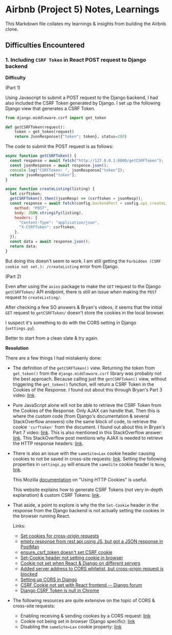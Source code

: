 # Airbnb (Project 5) Notes, Learnings

This Markdown file collates my learnings & insights from building the Airbnb clone.

## Difficulties Encountered

### 1. Including `CSRF Token` in React POST request to Django backend

**Difficulty**

(Part 1)

Using Javascript to submit a POST request to the Django backend, I had also included the CSRF Token generated by Django. I set up the following Django view that generates a CSRF Token.

```py
from django.middleware.csrf import get_token

def getCSRFToken(request):
    token = get_token(request)
    return JsonResponse({"token": token}, status=200)
```

The code to submit the POST request is as follows:

```js
async function getCSRFToken() {
  const response = await fetch("http://127.0.0.1:8000/getCSRFToken");
  const jsonResponse = await response.json();
  console.log("CSRFToken: ", jsonResponse["token"]);
  return jsonResponse["token"];
}

async function createListing(listing) {
  let csrftoken;
  getCSRFToken().then((jsonResp) => (csrftoken = jsonResp));
  const response = await fetch(config.backendPort + config.api_createListing, {
    method: "POST",
    body: JSON.stringify(listing),
    headers: {
      "Content-Type": "application/json",
      "X-CSRFToken": csrftoken,
    },
  });
  const data = await response.json();
  return data;
}
```

But doing this doesn't seem to work. I am still getting the `Forbidden (CSRF cookie not set.): /createListing` error from Django.

(Part 2)

Even after using the `axios` package to make the `GET` request to the Django `getCSRFToken/` API endpoint, there is still an issue when making the `POST` request to `createListing/`.

After checking a few SO answers & Bryan's videos, it seems that the initial `GET` request to `getCSRFToken/` doesn't store the cookies in the local browser.

I suspect it's something to do with the CORS setting in Django (`settings.py`).

Better to start from a clean slate & try again.

**Resolution**

There are a few things I had mistakenly done:

- The definition of the `getCSRFToken()` view. Returning the token from `get_token()` from the `django.middleware.csrf` library was probably not the best approach. Because calling just the `getCSRFToken()` view, without triggering the `get_token()` function, will return a CSRF Token in the Cookies of the Response.
  I found out about this through Bryan's Part 3 video: [link](https://youtu.be/NFHiT4ncPD8?t=1052).

- Pure JavaScript alone will not be able to retrieve the CSRF Token from the Cookies of the Response. Only AJAX can handle that. Then this is where the custom code (from Django's documentation & several StackOverflow answers) cite the same block of code, to retrieve the cookie `'csrftoken'` from the document.
  I found out about this in Bryan's Part 7 video: [link](https://youtu.be/EMKRnPeiD5A?t=2174).
  This is also mentioned in this StackOverflow answer: [link](https://stackoverflow.com/a/220233/15781733).
  This StackOverflow post mentions why AJAX is needed to retrieve the HTTP response headers: [link](https://stackoverflow.com/questions/220231/accessing-the-web-pages-http-headers-in-javascript).

- There is also an issue with the `sameSite=Lax` cookie header causing cookies to not be saved in cross-site requests: [link](https://stackoverflow.com/a/72322207/15781733). Setting the following properties in `settings.py` will ensure the `sameSite` cookie header is `None`, [link](https://stackoverflow.com/a/63590219/15781733).

  This Mozilla [documentation](https://developer.mozilla.org/en-US/docs/Web/HTTP/Cookies) on "Using HTTP Cookies" is useful.

  This website explains how to generate CSRF Tokens (not very in-depth explanation) & custom CSRF Tokens: [link](https://www.makeuseof.com/django-csrf-tokens-what-why-need/).

- That aside, a point to explore is why the the `Set-Cookie` header in the response from the Django backend is not actually setting the cookies in the browser running React.

  Links:

  - [Set cookies for cross-origin requests](https://stackoverflow.com/questions/46288437/set-cookies-for-cross-origin-requests/46412839#46412839)
  - [empty response from rest api using JS, but got a JSON response in PostMan](https://stackoverflow.com/questions/73065409/empty-response-from-rest-api-using-javascript-fetch-method-got-a-json-response)
  - [ensure_csrf_token doesn't set CSRF cookie](https://stackoverflow.com/questions/73860607/ensure-csrf-token-is-not-setting-the-csrf-cookie-in-cookies-tab)
  - [Set-Cookie header not setting cookie in browser](https://stackoverflow.com/questions/61555100/cookie-in-set-cookie-header-not-being-set)
  - [Cookie not set when React & Django on different servers](https://stackoverflow.com/questions/71288955/drf-set-cookie-does-not-work-when-frontend-is-on-localhost-and-backend-is-on-a-r)
  - [Added server address to CORS whitelist, but cross-origin request is blocked](https://stackoverflow.com/questions/71715600/i-have-cors-whitelisted-in-django-and-the-cross-origin-request-is-still-blocked)
  - [Setting up CORS in Django](https://stackoverflow.com/questions/22355540/access-control-allow-origin-in-django-app/67844932#67844932)
  - [CSRF Cookie not set with React frontend -- Django forum](https://forum.djangoproject.com/t/csrf-cookie-is-not-set-with-react-frontend/6509/30)
  - [Django CSRF Token is null in Chrome](https://stackoverflow.com/questions/26049151/django-csrf-token-is-null-in-chrome)

- The following resources are quite extensive on the topic of CORS & cross-site requests:
  - Enabling receiving & sending cookies by a CORS request: [link](https://stackoverflow.com/a/46412839/15781733)
  - Cookie not being set in browser (Django specific): [link](https://stackoverflow.com/a/71309794/15781733)
  - Disabling the `sameSite=Lax` cookie property: [link](https://stackoverflow.com/questions/63576338/django-check-cookiess-samesite-attribute)
